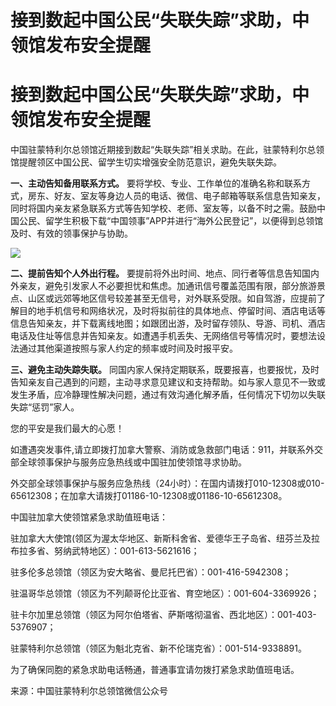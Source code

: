 # 接到数起中国公民“失联失踪”求助，中领馆发布安全提醒

# 接到数起中国公民“失联失踪”求助，中领馆发布安全提醒

中国驻蒙特利尔总领馆近期接到数起“失联失踪”相关求助。在此，驻蒙特利尔总领馆提醒领区中国公民、留学生切实增强安全防范意识，避免失联失踪。

**一、主动告知备用联系方式。**
要将学校、专业、工作单位的准确名称和联系方式，房东、好友、室友等身边人员的电话、微信、电子邮箱等联系信息告知亲友，同时将国内亲友紧急联系方式等告知学校、老师、室友等，以备不时之需。鼓励中国公民、留学生积极下载“中国领事”APP并进行“海外公民登记”，以便得到总领馆及时、有效的领事保护与协助。

![](https://inews.gtimg.com/om_bt/O34xFpA8d-CFza0lwlnjn3Cc6e8lYYaajfTSBGqY3NSLIAA/1000)

**二、提前告知个人外出行程。**
要提前将外出时间、地点、同行者等信息告知国内外亲友，避免引发家人不必要担忧和焦虑。加通讯信号覆盖范围有限，部分旅游景点、山区或远郊等地区信号较差甚至无信号，对外联系受限。如自驾游，应提前了解目的地手机信号和网络状况，及时将拟前往的具体地点、停留时间、酒店电话等信息告知亲友，并下载离线地图；如跟团出游，及时留存领队、导游、司机、酒店电话及住址等信息并告知亲友。如遭遇手机丢失、无网络信号等情况时，要想法设法通过其他渠道按照与家人约定的频率或时间及时报平安。

**三、避免主动失踪失联。**
同国内家人保持定期联系，既要报喜，也要报忧，及时告知亲友自己遇到的问题，主动寻求意见建议和支持帮助。如与家人意见不一致或发生矛盾，应冷静理性解决问题，通过有效沟通化解矛盾，任何情况下切勿以失联失踪“惩罚”家人。

您的平安是我们最大的心愿！

如遭遇突发事件,请立即拨打加拿大警察、消防或急救部门电话：911，并联系外交部全球领事保护与服务应急热线或中国驻加使领馆寻求协助。

外交部全球领事保护与服务应急热线（24小时）：在国内请拨打010-12308或010-65612308；在加拿大请拨打01186-10-12308或01186-10-65612308。

中国驻加拿大使领馆紧急求助值班电话：

驻加拿大大使馆(领区为渥太华地区、新斯科舍省、爱德华王子岛省、纽芬兰及拉布拉多省、努纳武特地区）：001-613-5621616；

驻多伦多总领馆（领区为安大略省、曼尼托巴省）：001-416-5942308；

驻温哥华总领馆（领区为不列颠哥伦比亚省、育空地区）：001-604-3369926；

驻卡尔加里总领馆（领区为阿尔伯塔省、萨斯喀彻温省、西北地区）：001-403-5376907；

驻蒙特利尔总领馆（领区为魁北克省、新不伦瑞克省）：001-514-9338891。

为了确保同胞的紧急求助电话畅通，普通事宜请勿拨打紧急求助值班电话。

来源：中国驻蒙特利尔总领馆微信公众号

